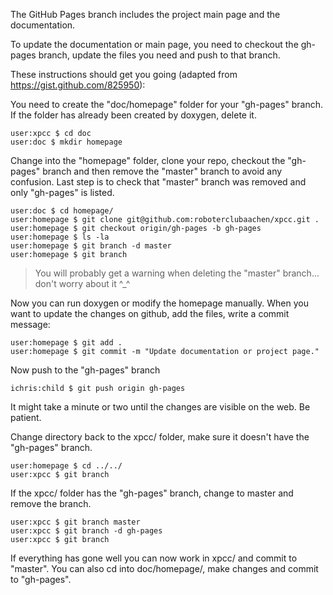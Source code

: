 The GitHub Pages branch includes the project main page and the documentation.

To update the documentation or main page, you need to checkout the gh-pages branch, update the files you need and push to that branch.

These instructions should get you going (adapted from https://gist.github.com/825950):

You need to create the "doc/homepage" folder for your "gh-pages" branch.
If the folder has already been created by doxygen, delete it.

	user:xpcc $ cd doc
	user:doc $ mkdir homepage

Change into the "homepage" folder, clone your repo, checkout the "gh-pages" branch and then remove the "master" branch to avoid any confusion. Last step is to check that "master" branch was removed and only "gh-pages" is listed.

	user:doc $ cd homepage/
	user:homepage $ git clone git@github.com:roboterclubaachen/xpcc.git .
	user:homepage $ git checkout origin/gh-pages -b gh-pages
	user:homepage $ ls -la
	user:homepage $ git branch -d master
	user:homepage $ git branch

> You will probably get a warning when deleting the "master" branch... don't worry about it ^_^

Now you can run doxygen or modify the homepage manually.
When you want to update the changes on github, add the files, write a commit message:

	user:homepage $ git add .
	user:homepage $ git commit -m "Update documentation or project page."

Now push to the "gh-pages" branch

	ichris:child $ git push origin gh-pages

It might take a minute or two until the changes are visible on the web.
Be patient.

Change directory back to the xpcc/ folder, make sure it doesn't have the "gh-pages" branch.

	user:homepage $ cd ../../
	user:xpcc $ git branch

If the xpcc/ folder has the "gh-pages" branch, change to master and remove the branch.

	user:xpcc $ git branch master
	user:xpcc $ git branch -d gh-pages
	user:xpcc $ git branch

If everything has gone well you can now work in xpcc/ and commit to "master". You can also cd into doc/homepage/, make changes and commit to "gh-pages".
